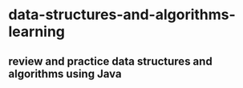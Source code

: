 # data-structures-and-algorithms-learning
## review and practice data structures and algorithms using Java
